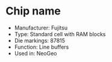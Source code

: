 # Chip name

 * Manufacturer: Fujitsu
 * Type: Standard cell with RAM blocks
 * Die markings: 87815
 * Function: Line buffers
 * Used in: NeoGeo
